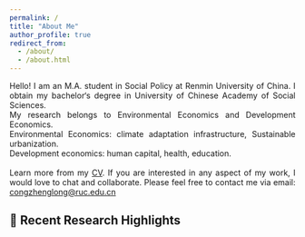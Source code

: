 ```yaml
---
permalink: /
title: "About Me"
author_profile: true
redirect_from: 
  - /about/
  - /about.html
---
```


<p style="text-align: justify;">
  Hello! I am an M.A. student in Social Policy at Renmin University of China. I obtain my bachelor‘s degree in University of Chinese Academy of Social Sciences.  
  <br>
  My research belongs to Environmental Economics and Development Economics.  
  <br>
  Environmental Economics:  climate adaptation infrastructure, Sustainable urbanization.  
  <br>
  Development economics:  human capital, health, education.  
  <br><br>
  Learn more from my <a href="https://dorohoward.github.io/files/CV.pdf">CV</a>. If you are interested in any aspect of my work, I would love to chat and collaborate. Please feel free to contact me via email: <a href="mailto:congzhenglong@ruc.edu.cn">congzhenglong@ruc.edu.cn</a>
</p>  

🌟 Recent Research Highlights
------


